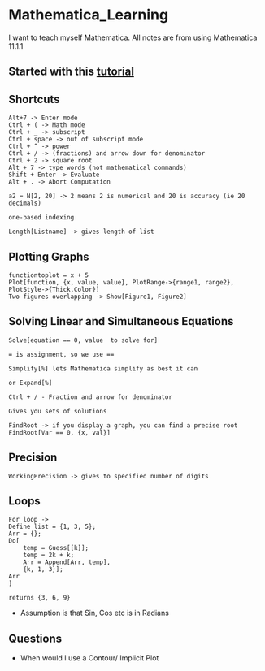 # Mathematica_Learning
I want to teach myself Mathematica. All notes are from using Mathematica 11.1.1

## Started with this [tutorial](https://www.youtube.com/watch?v=R4uJMj4TJaQ&list=PLdr5XE6u9kEpS95yKoZwl6kidiFaLnU5s&index=7)

## Shortcuts

```
Alt+7 -> Enter mode 
Ctrl + ( -> Math mode 
Ctrl + _ -> subscript
Ctrl + space -> out of subscript mode 
Ctrl + ^ -> power 
Ctrl + / -> (fractions) and arrow down for denominator
Ctrl + 2 -> square root
Alt + 7 -> type words (not mathematical commands)
Shift + Enter -> Evaluate
Alt + . -> Abort Computation

a2 = N[2, 20] -> 2 means 2 is numerical and 20 is accuracy (ie 20 decimals)

one-based indexing

Length[Listname] -> gives length of list
```

## Plotting Graphs

```
functiontoplot = x + 5 
Plot[function, {x, value, value}, PlotRange->{range1, range2}, PlotStyle->{Thick,Color}]
Two figures overlapping -> Show[Figure1, Figure2]

```

## Solving Linear and Simultaneous Equations 

```
Solve[equation == 0, value  to solve for]

= is assignment, so we use ==

Simplify[%] lets Mathematica simplify as best it can

or Expand[%]

Ctrl + / - Fraction and arrow for denominator 

Gives you sets of solutions

FindRoot -> if you display a graph, you can find a precise root 
FindRoot[Var == 0, {x, val}]
```
## Precision

```
WorkingPrecision -> gives to specified number of digits
```

## Loops

```
For loop ->
Define list = {1, 3, 5};
Arr = {};
Do[
	temp = Guess[[k]];
	temp = 2k + k;
	Arr = Append[Arr, temp],
	{k, 1, 3}];
Arr
]

returns {3, 6, 9}
```

- Assumption is that Sin, Cos etc is in Radians

## Questions

- When would I use a Contour/ Implicit Plot
